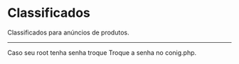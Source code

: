 # Classificados
Classificados para anúncios de produtos.


----
Caso seu root tenha senha troque
Troque a senha no conig.php.